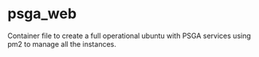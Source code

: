 # psga_web
Container file to create a full operational ubuntu with PSGA services using pm2 to manage all the instances.
